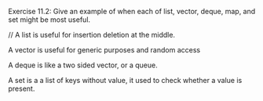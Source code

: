 Exercise 11.2: Give an example of when each of list, vector, deque,
map, and set might be most useful.

// A list is useful for insertion deletion at the middle.

A vector is useful for generic purposes and random access 

A deque is like a two sided vector, or a queue.

A set is a a list of keys without value, it used to check whether a value is present.

